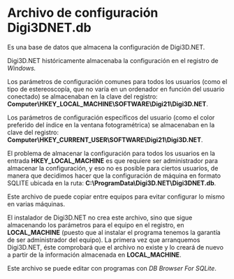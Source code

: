# Archivo de configuración Digi3DNET.db

Es una base de datos que almacena la configuración de Digi3D.NET.

Digi3D.NET históricamente almacenaba la configuración en el registro de _Windows._

Los parámetros de configuración comunes para todos los usuarios \(como el tipo de estereoscopía, que no varía en un ordenador en función del usuario conectado\) se almacenaban en la clave del registro: **Computer\HKEY\_LOCAL\_MACHINE\SOFTWARE\Digi21\Digi3D.NET**.

Los parámetros de configuración específicos del usuario \(como el color preferido del índice en la ventana fotogramétrica\) se almacenaban en la clave del registro: **Computer\HKEY\_CURRENT\_USER\SOFTWARE\Digi21\Digi3D.NET**.

El problema de almacenar la configuración para todos los usuarios en la entrada **HKEY\_LOCAL\_MACHINE** es que requiere ser administrador para almacenar la configuración, y eso no es posible para ciertos usuarios, de manera que decidimos hacer que la configuración de máquina en formato SQLITE ubicada en la ruta: **C:\ProgramData\Digi3D.NET\Digi3DNET.db**.

Este archivo de puede copiar entre equipos para evitar configurar lo mismo en varias máquinas.

El instalador de Digi3D.NET no crea este archivo, sino que sigue almacenando los parámetros para el equipo en el registro, en **LOCAL\_MACHINE** \(puesto que al instalar el programa tenemos la garantía de ser administrador del equipo\). La primera vez que arranquemos Digi3D.NET, éste comprobará que el archivo no existe y lo creará de nuevo a partir de la información almacenada en **LOCAL\_MACHINE**.

Este archivo se puede editar con programas con _DB Browser For SQLite_.


